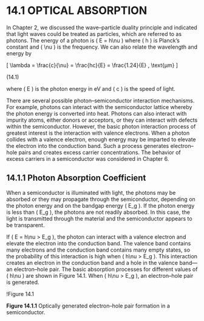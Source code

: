 # 14.1 OPTICAL ABSORPTION

In Chapter 2, we discussed the wave–particle duality principle and indicated that light waves could be treated as particles, which are referred to as photons. The energy of a photon is \( E = h\nu \) where \( h \) is Planck’s constant and \( \nu \) is the frequency. We can also relate the wavelength and energy by

\[
\lambda = \frac{c}{\nu} = \frac{hc}{E} = \frac{1.24}{E} \, \text{μm}
\]

(14.1)

where \( E \) is the photon energy in eV and \( c \) is the speed of light.

There are several possible photon–semiconductor interaction mechanisms. For example, photons can interact with the semiconductor lattice whereby the photon energy is converted into heat. Photons can also interact with impurity atoms, either donors or acceptors, or they can interact with defects within the semiconductor. However, the basic photon interaction process of greatest interest is the interaction with valence electrons. When a photon collides with a valence electron, enough energy may be imparted to elevate the electron into the conduction band. Such a process generates electron–hole pairs and creates excess carrier concentrations. The behavior of excess carriers in a semiconductor was considered in Chapter 6.

## 14.1.1 Photon Absorption Coefficient

When a semiconductor is illuminated with light, the photons may be absorbed or they may propagate through the semiconductor, depending on the photon energy and on the bandgap energy \( E_g \). If the photon energy is less than \( E_g \), the photons are not readily absorbed. In this case, the light is transmitted through the material and the semiconductor appears to be transparent.

If \( E = h\nu > E_g \), the photon can interact with a valence electron and elevate the electron into the conduction band. The valence band contains many electrons and the conduction band contains many empty states, so the probability of this interaction is high when \( h\nu > E_g \). This interaction creates an electron in the conduction band and a hole in the valence band—an electron–hole pair. The basic absorption processes for different values of \( h\nu \) are shown in Figure 14.1. When \( h\nu > E_g \), an electron–hole pair is generated.

!Figure 14.1

**Figure 14.1.1** Optically generated electron–hole pair formation in a semiconductor.